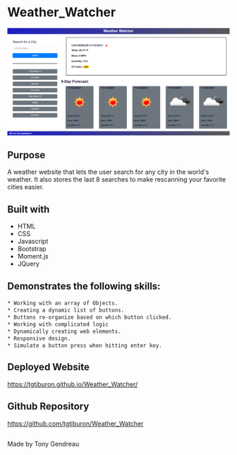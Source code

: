 # Weather_Watcher


<img src="./assets/images/Weather_Watcher.PNG"
     alt="The user interface of Weather Watcher."
      />




## Purpose
A weather website that lets the user search for any city in the world's weather.  It also stores the last 8 searches to make rescanning your favorite cities easier. 


## Built with
* HTML
* CSS
* Javascript
* Bootstrap
* Moment.js
* JQuery



## Demonstrates the following skills:

    * Working with an array of Objects.
    * Creating a dynamic list of buttons.
    * Buttons re-organize based on which button clicked.
    * Working with complicated logic
    * Dynamically creating web elements.
    * Responsive design.
    * Simulate a button press when hitting enter key.




## Deployed Website
https://tgtiburon.github.io/Weather_Watcher/

## Github Repository
https://github.com/tgtiburon/Weather_Watcher


##

Made by Tony Gendreau

